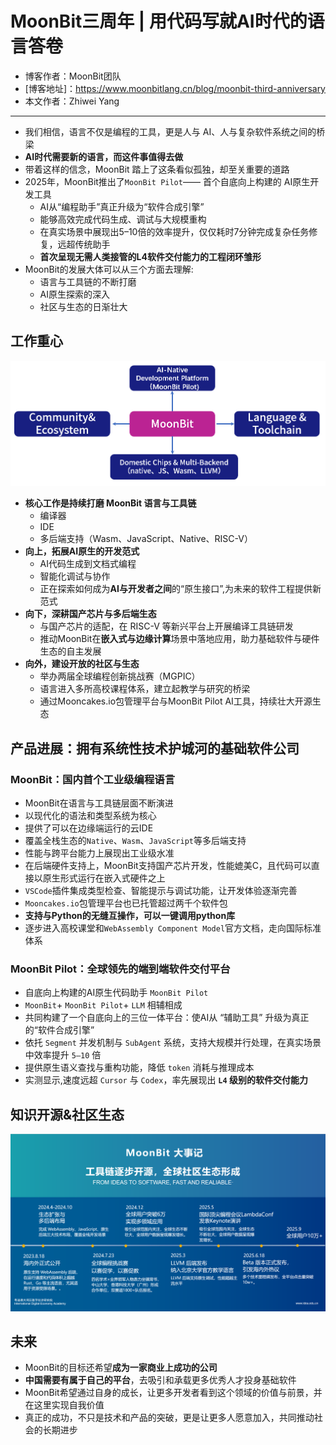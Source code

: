 # MoonBit三周年 | 用代码写就AI时代的语言答卷
- 博客作者：MoonBit团队
- [博客地址]：<https://www.moonbitlang.cn/blog/moonbit-third-anniversary>
- 本文作者：Zhiwei Yang
---
- 我们相信，语言不仅是编程的工具，更是人与 AI、人与复杂软件系统之间的桥梁
- **AI时代需要新的语言，而这件事值得去做**
- 带着这样的信念，MoonBit 踏上了这条看似孤独，却至关重要的道路
- 2025年，MoonBit推出了`MoonBit Pilot`—— 首个自底向上构建的 AI原生开发工具
    - AI从“编程助手”真正升级为“软件合成引擎”
    - 能够高效完成代码生成、调试与大规模重构
    - 在真实场景中展现出5–10倍的效率提升，仅仅耗时7分钟完成复杂任务修复，远超传统助手
    - **首次呈现无需人类接管的L4软件交付能力的工程闭环雏形**
- MoonBit的发展大体可以从三个方面去理解:
    - 语言与工具链的不断打磨
    - AI原生探索的深入
    - 社区与生态的日渐壮大
## 工作重心
![](./pics/250919_1.png)

- **核心工作是持续打磨 MoonBit 语言与工具链**
    - 编译器
    - IDE
    - 多后端支持（Wasm、JavaScript、Native、RISC-V）
- **向上，拓展AI原生的开发范式**
    - AI代码生成到文档式编程
    - 智能化调试与协作
    - 正在探索如何成为**AI与开发者之间**的“原生接口”,为未来的软件工程提供新范式
- **向下，深耕国产芯片与多后端生态**
    - 与国产芯片的适配，在 RISC-V 等新兴平台上开展编译工具链研发
    - 推动MoonBit在**嵌入式与边缘计算**场景中落地应用，助力基础软件与硬件生态的自主发展
-  **向外，建设开放的社区与生态**
    - 举办两届全球编程创新挑战赛（MGPIC）
    - 语言进入多所高校课程体系，建立起教学与研究的桥梁
    - 通过Mooncakes.io包管理平台与MoonBit Pilot AI工具，持续壮大开源生态
## 产品进展：拥有系统性技术护城河的基础软件公司
### MoonBit：国内首个工业级编程语言
- MoonBit在语言与工具链层面不断演进
- 以现代化的语法和类型系统为核心
- 提供了可以在边缘端运行的云IDE
- 覆盖全栈生态的`Native`、`Wasm`、`JavaScript`等多后端支持
- 性能与跨平台能力上展现出工业级水准
- 在后端硬件支持上，MoonBit支持国产芯片开发，性能媲美C，且代码可以直接以原生形式运行在嵌入式硬件之上
- `VSCode`插件集成类型检查、智能提示与调试功能，让开发体验逐渐完善
- `Mooncakes.io`包管理平台也已托管超过两千个软件包
- **支持与Python的无缝互操作，可以一键调用python库**
- 逐步进入高校课堂和`WebAssembly Component Model`官方文档，走向国际标准体系
### MoonBit Pilot：全球领先的端到端软件交付平台
- 自底向上构建的AI原生代码助手 `MoonBit Pilot`
- `MoonBit`+ `MoonBit Pilot`+ `LLM` 相辅相成
- 共同构建了一个自底向上的三位一体平台：使AI从 “辅助工具” 升级为真正的“软件合成引擎”
- 依托 `Segment` 并发机制与 `SubAgent` 系统，支持大规模并行处理，在真实场景中效率提升 `5–10` 倍
- 提供原生语义查找与重构功能，降低 `token` 消耗与推理成本
- 实测显示,速度远超 `Cursor` 与 `Codex`，率先展现出 **`L4` 级别的软件交付能力**
## 知识开源&社区生态
![](./pics/250919_2.png)
## 未来
- MoonBit的目标还希望**成为一家商业上成功的公司**
- **中国需要有属于自己的平台**，去吸引和承载更多优秀人才投身基础软件
- MoonBit希望通过自身的成长，让更多开发者看到这个领域的价值与前景，并在这里实现自我价值
- 真正的成功，不只是技术和产品的突破，更是让更多人愿意加入，共同推动社会的长期进步
